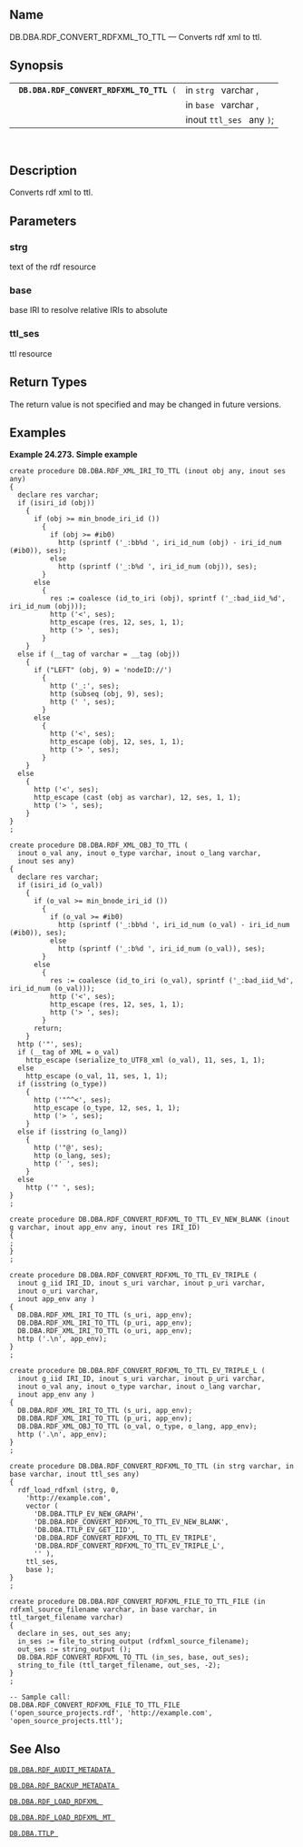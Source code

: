 <div>

<div>

</div>

<div>

## Name

DB.DBA.RDF_CONVERT_RDFXML_TO_TTL — Converts rdf xml to ttl.

</div>

<div>

## Synopsis

<div>

|                                               |                           |
|-----------------------------------------------|---------------------------|
| ` `**`DB.DBA.RDF_CONVERT_RDFXML_TO_TTL`**` (` | in `strg ` varchar ,      |
|                                               | in `base ` varchar ,      |
|                                               | inout `ttl_ses ` any `)`; |

<div>

 

</div>

</div>

</div>

<div>

## Description

Converts rdf xml to ttl.

</div>

<div>

## Parameters

<div>

### strg

text of the rdf resource

</div>

<div>

### base

base IRI to resolve relative IRIs to absolute

</div>

<div>

### ttl_ses

ttl resource

</div>

</div>

<div>

## Return Types

The return value is not specified and may be changed in future versions.

</div>

<div>

## Examples

<div>

**Example 24.273. Simple example**

<div>

``` screen
create procedure DB.DBA.RDF_XML_IRI_TO_TTL (inout obj any, inout ses any)
{
  declare res varchar;
  if (isiri_id (obj))
    {
      if (obj >= min_bnode_iri_id ())
        {
          if (obj >= #ib0)
            http (sprintf ('_:bb%d ', iri_id_num (obj) - iri_id_num (#ib0)), ses);
          else
            http (sprintf ('_:b%d ', iri_id_num (obj)), ses);
        }
      else
        {
          res := coalesce (id_to_iri (obj), sprintf ('_:bad_iid_%d', iri_id_num (obj)));
          http ('<', ses);
          http_escape (res, 12, ses, 1, 1);
          http ('> ', ses);
        }
    }
  else if (__tag of varchar = __tag (obj))
    {
      if ("LEFT" (obj, 9) = 'nodeID://')
        {
          http ('_:', ses);
          http (subseq (obj, 9), ses);
          http (' ', ses);
        }
      else
        {
          http ('<', ses);
          http_escape (obj, 12, ses, 1, 1);
          http ('> ', ses);
        }
    }
  else
    {
      http ('<', ses);
      http_escape (cast (obj as varchar), 12, ses, 1, 1);
      http ('> ', ses);
    }
}
;

create procedure DB.DBA.RDF_XML_OBJ_TO_TTL (
  inout o_val any, inout o_type varchar, inout o_lang varchar,
  inout ses any)
{
  declare res varchar;
  if (isiri_id (o_val))
    {
      if (o_val >= min_bnode_iri_id ())
        {
          if (o_val >= #ib0)
            http (sprintf ('_:bb%d ', iri_id_num (o_val) - iri_id_num (#ib0)), ses);
          else
            http (sprintf ('_:b%d ', iri_id_num (o_val)), ses);
        }
      else
        {
          res := coalesce (id_to_iri (o_val), sprintf ('_:bad_iid_%d', iri_id_num (o_val)));
          http ('<', ses);
          http_escape (res, 12, ses, 1, 1);
          http ('> ', ses);
        }
      return;
    }
  http ('"', ses);
  if (__tag of XML = o_val)
    http_escape (serialize_to_UTF8_xml (o_val), 11, ses, 1, 1);
  else
    http_escape (o_val, 11, ses, 1, 1);
  if (isstring (o_type))
    {
      http ('"^^<', ses);
      http_escape (o_type, 12, ses, 1, 1);
      http ('> ', ses);
    }
  else if (isstring (o_lang))
    {
      http ('"@', ses);
      http (o_lang, ses);
      http (' ', ses);
    }
  else
    http ('" ', ses);
}
;

create procedure DB.DBA.RDF_CONVERT_RDFXML_TO_TTL_EV_NEW_BLANK (inout g varchar, inout app_env any, inout res IRI_ID)
{
;
}
;

create procedure DB.DBA.RDF_CONVERT_RDFXML_TO_TTL_EV_TRIPLE (
  inout g_iid IRI_ID, inout s_uri varchar, inout p_uri varchar,
  inout o_uri varchar,
  inout app_env any )
{
  DB.DBA.RDF_XML_IRI_TO_TTL (s_uri, app_env);
  DB.DBA.RDF_XML_IRI_TO_TTL (p_uri, app_env);
  DB.DBA.RDF_XML_IRI_TO_TTL (o_uri, app_env);
  http ('.\n', app_env);
}
;

create procedure DB.DBA.RDF_CONVERT_RDFXML_TO_TTL_EV_TRIPLE_L (
  inout g_iid IRI_ID, inout s_uri varchar, inout p_uri varchar,
  inout o_val any, inout o_type varchar, inout o_lang varchar,
  inout app_env any )
{
  DB.DBA.RDF_XML_IRI_TO_TTL (s_uri, app_env);
  DB.DBA.RDF_XML_IRI_TO_TTL (p_uri, app_env);
  DB.DBA.RDF_XML_OBJ_TO_TTL (o_val, o_type, o_lang, app_env);
  http ('.\n', app_env);
}
;

create procedure DB.DBA.RDF_CONVERT_RDFXML_TO_TTL (in strg varchar, in base varchar, inout ttl_ses any)
{
  rdf_load_rdfxml (strg, 0,
    'http://example.com',
    vector (
      'DB.DBA.TTLP_EV_NEW_GRAPH',
      'DB.DBA.RDF_CONVERT_RDFXML_TO_TTL_EV_NEW_BLANK',
      'DB.DBA.TTLP_EV_GET_IID',
      'DB.DBA.RDF_CONVERT_RDFXML_TO_TTL_EV_TRIPLE',
      'DB.DBA.RDF_CONVERT_RDFXML_TO_TTL_EV_TRIPLE_L',
      '' ),
    ttl_ses,
    base );
}
;

create procedure DB.DBA.RDF_CONVERT_RDFXML_FILE_TO_TTL_FILE (in rdfxml_source_filename varchar, in base varchar, in ttl_target_filename varchar)
{
  declare in_ses, out_ses any;
  in_ses := file_to_string_output (rdfxml_source_filename);
  out_ses := string_output ();
  DB.DBA.RDF_CONVERT_RDFXML_TO_TTL (in_ses, base, out_ses);
  string_to_file (ttl_target_filename, out_ses, -2);
}
;

-- Sample call:
DB.DBA.RDF_CONVERT_RDFXML_FILE_TO_TTL_FILE ('open_source_projects.rdf', 'http://example.com', 'open_source_projects.ttl');
```

</div>

</div>

  

</div>

<div>

## See Also

<a href="fn_rdf_audit_metadata.html" class="link"
title="DB.DBA.RDF_AUDIT_METADATA"><code
class="function">DB.DBA.RDF_AUDIT_METADATA </code></a>

<a href="fn_rdf_backup_metadata.html" class="link"
title="DB.DBA.RDF_BACKUP_METADATA"><code
class="function">DB.DBA.RDF_BACKUP_METADATA </code></a>

<a href="fn_rdf_load_rdfxml.html" class="link"
title="DB.DBA.RDF_LOAD_RDFXML"><code
class="function">DB.DBA.RDF_LOAD_RDFXML </code></a>

<a href="fn_rdf_load_rdfxml_mt.html" class="link"
title="DB.DBA.RDF_LOAD_RDFXML_MT"><code
class="function">DB.DBA.RDF_LOAD_RDFXML_MT </code></a>

<a href="fn_ttlp.html" class="link" title="DB.DBA.TTLP"><code
class="function">DB.DBA.TTLP </code></a>

</div>

</div>
